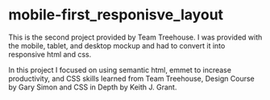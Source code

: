# mobile-first_responisve_layout
This is the second project provided by Team Treehouse. I was provided with the mobile, tablet, and desktop mockup and had to convert it into responsive html and css.

In this project I focused on using semantic html, emmet to increase productivity, and CSS skills learned from Team Treehouse, Design Course by Gary Simon and CSS in Depth by Keith J. Grant.
